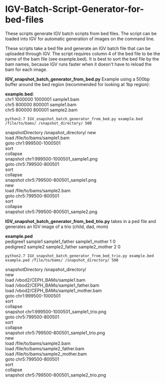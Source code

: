 # IGV-Batch-Script-Generator-for-bed-files
These scripts generate IGV batch scripts from bed files. The script can be loaded into IGV for automatic generation of images on the command line.


These scripts take a bed file and generate an IGV batch file that can be uploaded through IGV. The script requires column 4 of the bed file to be the name of the bam file (see example.bed). It is best to sort the bed file by the bam names, because IGV runs faster when it doesn't have to reload the bam for each image.

**IGV_snapshot_batch_generator_from_bed.py**
Example using a 500bp buffer around the bed region (recommended for looking at 1bp region): 

**example.bed**:<br/>
  chr1    1000000 1000001 sample1.bam<br/>
  chr5    800000  800001  sample1.bam<br/>
  chr5    800000  800001  sample2.bam<br/>

```
python2.7 IGV_snapshot_batch_generator_from_bed.py example.bed /file/to/bams/ /snapshot_directory/ 500
```
snapshotDirectory /snapshot_directory/
new<br/>
load /file/to/bams/sample1.bam<br/>
goto chr1:999500-1000501<br/>
sort<br/>
collapse<br/>
snapshot chr1:999500-1000501_sample1.png<br/>
goto chr5:799500-800501<br/>
sort<br/>
collapse<br/>
snapshot chr5:799500-800501_sample1.png<br/>
new<br/>
load /file/to/bams/sample2.bam<br/>
goto chr5:799500-800501<br/>
sort<br/>
collapse<br/>
snapshot chr5:799500-800501_sample2.png<br/>


**IGV_snapshot_batch_generator_from_bed_trio.py** takes in a ped file and generates an IGV image of a trio (child, dad, mom)

**example.ped**<br/>
pedigree1       sample1 sample1_father  sample1_mother  1       0<br/>
pedigree2       sample2 sample2_father  sample2_mother  2       0<br/>

```
python2.7 IGV_snapshot_batch_generator_from_bed_trio.py example.bed example.ped /file/to/bams/ /snapshot_directory/ 500
```
snapshotDirectory /snapshot_directory/<br/>
new<br/>
load /vbod2/CEPH_BAMs/sample1.bam<br/>
load /vbod2/CEPH_BAMs/sample1_father.bam<br/>
load /vbod2/CEPH_BAMs/sample1_mother.bam<br/>
goto chr1:999500-1000501<br/>
sort<br/>
collapse<br/>
snapshot chr1:999500-1000501_sample1_trio.png<br/>
goto chr5:799500-800501<br/>
sort<br/>
collapse<br/>
snapshot chr5:799500-800501_sample1_trio.png<br/>
new<br/>
load /file/to/bams/sample2.bam<br/>
load /file/to/bams/sample2_father.bam<br/>
load /file/to/bams/sample2_mother.bam<br/>
goto chr5:799500-800501<br/>
sort<br/>
collapse<br/>
snapshot chr5:799500-800501_sample2_trio.png<br/>
